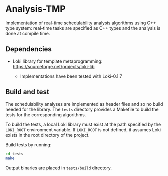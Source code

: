 # Analysis-TMP

Implementation of real-time schedulability analysis algorithms using C++ type system: real-time tasks are specified as C++ types and the analysis is done at compile time.

## Dependencies


- Loki library for template metaprogramming: https://sourceforge.net/projects/loki-lib

  - Implementations have been tested with Loki-0.1.7

## Build and test

The schedulability analyses are implemented as header files and so no build needed for the library. The `tests` directory provides a Makefile to build the tests for the corresponding algorithms.

To build the tests, a local Loki library must exist at the path specified by the `LOKI_ROOT` environment variable. If `LOKI_ROOT` is not defined, it assumes Loki exists in the root directory of the project.

Build tests by running:

```bash
cd tests
make
```

Output binaries are placed in `tests/build` directory.
